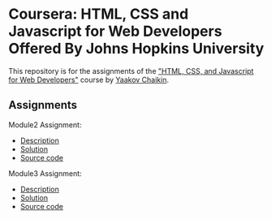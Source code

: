# Coursera: HTML, CSS and Javascript for Web Developers Offered By Johns Hopkins University

This repository is for the assignments of the ["HTML, CSS, and Javascript for Web Developers"](https://www.coursera.org/learn/html-css-javascript-for-web-developers) course by [Yaakov Chaikin](https://www.coursera.org/instructor/yaakov-chaikin).
## Assignments
Module2 Assignment:
- [Description](https://github.com/jhu-ep-coursera/fullstack-course4/blob/master/assignments/assignment2/Assignment-2.md)
- [Solution](https://sameer-shahzada.github.io/-Coursera-HTML-CSS-and-JavaScript-for-Web-Developers/module2-solution/index.html)
- [Source code](./module2-solution)

Module3 Assignment:
- [Description](https://github.com/jhu-ep-coursera/fullstack-course4/blob/master/assignments/assignment3/Assignment-3.md)
- [Solution]()
- [Source code](./module3-solution)


